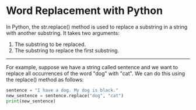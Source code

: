 # Word Replacement with Python

In Python, the str.replace() method is used to replace a substring in a string with another substring. It takes two arguments:
1. The substring to be replaced.
1. The substring to replace the first substring.
___

For example, suppose we have a string called sentence and we want to replace all occurrences of the word "dog" with "cat".
We can do this using the replace() method as follows:

```python
sentence = "I have a dog. My dog is black."
new_sentence = sentence.replace("dog", "cat")
print(new_sentence)


```
